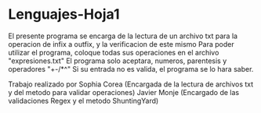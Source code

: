 # Lenguajes-Hoja1
El presente programa se encarga de la lectura de un archivo txt para la operacion de infix a outfix, y la verificacion de este mismo
Para poder utilizar el programa, coloque todas sus operaciones en el archivo "expresiones.txt"
El programa solo aceptara, numeros, parentesis y operadores "+-/*^"
Si su entrada no es valida, el programa se lo hara saber.

Trabajo realizado por
Sophia Corea (Encargada de la lectura de archivos txt y del metodo para validar operaciones)
Javier Monje (Encargado de las validaciones Regex y el metodo ShuntingYard)
